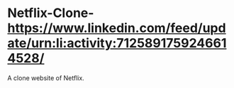 # Netflix-Clone-https://www.linkedin.com/feed/update/urn:li:activity:7125891759246614528/
A clone website of Netflix.
